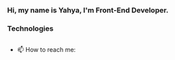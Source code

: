 ### Hi, my name is Yahya, I'm Front-End Developer.  

### Technologies

![]()


- 📫 How to reach me: 
